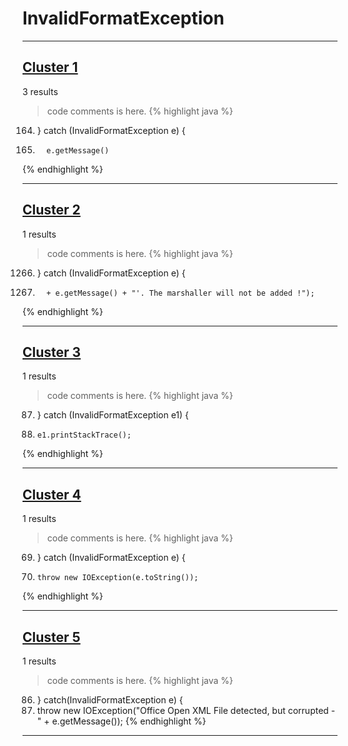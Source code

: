 # InvalidFormatException

***

## [Cluster 1](./1)
3 results
> code comments is here.
{% highlight java %}
164. } catch (InvalidFormatException e) {
169.       e.getMessage()
{% endhighlight %}

***

## [Cluster 2](./2)
1 results
> code comments is here.
{% highlight java %}
1266. } catch (InvalidFormatException e) {
1268.       + e.getMessage() + "'. The marshaller will not be added !");
{% endhighlight %}

***

## [Cluster 3](./3)
1 results
> code comments is here.
{% highlight java %}
87. } catch (InvalidFormatException e1) {
89.     e1.printStackTrace();
{% endhighlight %}

***

## [Cluster 4](./4)
1 results
> code comments is here.
{% highlight java %}
69. } catch (InvalidFormatException e) {
70.     throw new IOException(e.toString());
{% endhighlight %}

***

## [Cluster 5](./5)
1 results
> code comments is here.
{% highlight java %}
86. } catch(InvalidFormatException e) {
87.    throw new IOException("Office Open XML File detected, but corrupted - " + e.getMessage());
{% endhighlight %}

***

